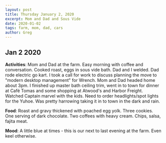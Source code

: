 ```yaml
---
layout: post
title: Thursday January 2, 2020
excerpt: Mom and Dad and Sous Vide
date: 2020-01-02
tags: farm, mom, dad, cars
author: Greg
---
```


## Jan 2 2020 

**Activities**: Mom and Dad at the farm. Easy morning with coffee and conversation. Cooked roast, eggs in sous vide bath. Dad and I welded. Dad rode electric go kart. I took a call for work to discuss planning the move to "modern desktop management" for Wrench. Mom and Dad headed home about 3pm. I finished up master bath ceiling trim, went in to town for dinner at Café Tomas and some shopping at Atwood's and Harbor Freight. Watched Captain marvel with the kids.  Need to order headlights/spot lights for the Yuhoe. Was pretty harrowing taking it in to town in the dark and rain. 

**Food**: Roast and gravy thickened with poached egg yolk. Three cookies. One serving of dark chocolate. Two coffees with heavy cream. Chips, salsa, fajita meat. 

**Mood**: A little blue at times - this is our next to last evening at the farm. Even keel otherwise. 
